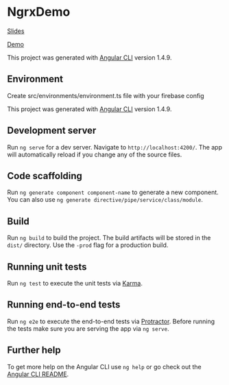 # NgrxDemo
[Slides](https://slides.com/denyslymarenko/deck)

[Demo](http://limarenkodenis.github.io/ngrx-demo)

This project was generated with [Angular CLI](https://github.com/angular/angular-cli) version 1.4.9.

## Environment
Create src/environments/environment.ts file with your firebase config

This project was generated with [Angular CLI](https://github.com/angular/angular-cli) version 1.4.9.

## Development server
Run `ng serve` for a dev server. Navigate to `http://localhost:4200/`. The app will automatically reload if you change any of the source files.

## Code scaffolding

Run `ng generate component component-name` to generate a new component. You can also use `ng generate directive/pipe/service/class/module`.

## Build

Run `ng build` to build the project. The build artifacts will be stored in the `dist/` directory. Use the `-prod` flag for a production build.

## Running unit tests

Run `ng test` to execute the unit tests via [Karma](https://karma-runner.github.io).

## Running end-to-end tests

Run `ng e2e` to execute the end-to-end tests via [Protractor](http://www.protractortest.org/).
Before running the tests make sure you are serving the app via `ng serve`.

## Further help

To get more help on the Angular CLI use `ng help` or go check out the [Angular CLI README](https://github.com/angular/angular-cli/blob/master/README.md).
